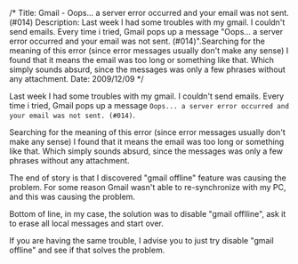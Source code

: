 /*
Title: Gmail - Oops... a server error occurred and your email was not sent. (#014)
Description: Last week I had some troubles with my gmail. I couldn't send emails. Every time i tried, Gmail pops up a message "Oops... a server error occurred and your email was not sent. (#014)".Searching for the meaning of this error (since error messages usually don't make any sense) I found that it means the email was too long or something like that. Which simply sounds absurd, since the messages was only a few phrases without any attachment.
Date: 2009/12/09
*/

Last week I had some troubles with my gmail. I couldn't send emails. Every time i tried, Gmail pops up a message `Oops... a server error occurred and your email was not sent. (#014)`.

Searching for the meaning of this error (since error messages usually don't make any sense) I found that it means the email was too long or something like that. Which simply sounds absurd, since the messages was only a few phrases without any attachment.

The end of story is that I discovered "gmail offline" feature was causing the problem. For some reason Gmail wasn't able to re-synchronize with my PC, and this was causing the problem.

Bottom of line, in my case, the solution was to disable "gmail offlline", ask it to erase all local messages and start over.

If you are having the same trouble, I advise you to just try disable "gmail offline" and see if that solves the problem.
